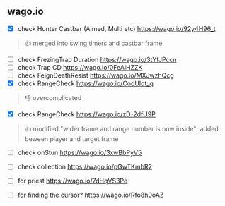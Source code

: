 ## wago.io
- [x] check Hunter Castbar (Aimed, Multi etc) https://wago.io/92y4H96_t
> :+1: merged into swing timers and castbar frame
- [ ] check FrezingTrap Duration https://wago.io/3tYfJPccn
- [ ] check Trap CD https://wago.io/0FeAiHZZK
- [ ] check FeignDeathResist https://wago.io/MXJwzhQcg
- [x] check RangeCheck https://wago.io/CooUIdt_q
> :-1: overcomplicated
- [x] check RangeCheck https://wago.io/zD-2dfU9P
> :+1: modified "wider frame and range number is now inside"; added beween player and target frame
- [ ] check onStun https://wago.io/3xwBbPyV5
- [ ] check collection https://wago.io/pGwTKmbR2

- [ ] for priest https://wago.io/7dHqVS3Pe
- [ ] for finding the cursor? https://wago.io/Rfo8h0oAZ
